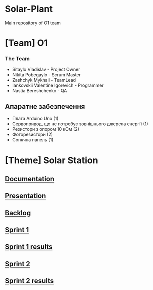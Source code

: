 # Solar-Plant
Main repository of O1 team
# [Team] O1

### The Team
* Sitaylo Vladislav - Project Owner
* Nikita Pobegaylo - Scrum Master
* Zashchyk Mykhail - TeamLead
* Iankovskii Valentine Igorevich - Programmer
* Nastia Bereshchenko - QA

## Апаратне забезпечення
<ul>
  <li>Плата Arduino Uno (1)</li>
  <li>Сервопривод, що не потребує зовнішнього джерела енергії (1)</li>
  <li>Резистори з опором 10 кОм (2)</li>
  <li>Фоторезистори (2)</li>
  <li>Сонячна панель (1)</li>
</ul>

# [Theme] Solar Station
## [Documentation](https://docs.google.com/document/d/1KJvFlvL_9gq4JF01sB7D-SKkTNFc6PB17ObDLAkZ8Qg/edit?usp=sharing)
## [Presentation](https://docs.google.com/presentation/d/1tGCETiaD4exugaNlDu54ClsoZvf4k1ZoxUOAMVfY-Fo/edit?usp=sharing)
## [Backlog](https://docs.google.com/spreadsheets/d/1irYlW0vZWMn9O8puxm6ESnxCZLef92VWAa7qfLqrlxk/edit?usp=sharing)
## [Sprint 1](https://docs.google.com/document/d/14jrS62fYHRyP-mEn5zzHfeenmLjyy6Y_AiPtuE6o2OM/edit?usp=sharing)
## [Sprint 1 results](https://docs.google.com/presentation/d/1VMcxyEN45ClDFyQ4k6ho6Ebgcq4O3C7RMFDFxM5q2po/edit?usp=sharing)
## [Sprint 2](https://docs.google.com/document/d/1YsTClKQze_HRU2Ee9ugIegf-jtkB3fXphWX90Ygf-WQ/edit?usp=sharing) 
## [Sprint 2 results](https://docs.google.com/presentation/d/1Xl25KWmr16QufM4X0v1i9paz3HuzakR_pxIFHiEaGRs/edit?usp=sharing)
